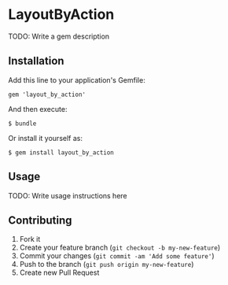 # LayoutByAction

TODO: Write a gem description

## Installation

Add this line to your application's Gemfile:

    gem 'layout_by_action'

And then execute:

    $ bundle

Or install it yourself as:

    $ gem install layout_by_action

## Usage

TODO: Write usage instructions here

## Contributing

1. Fork it
2. Create your feature branch (`git checkout -b my-new-feature`)
3. Commit your changes (`git commit -am 'Add some feature'`)
4. Push to the branch (`git push origin my-new-feature`)
5. Create new Pull Request
